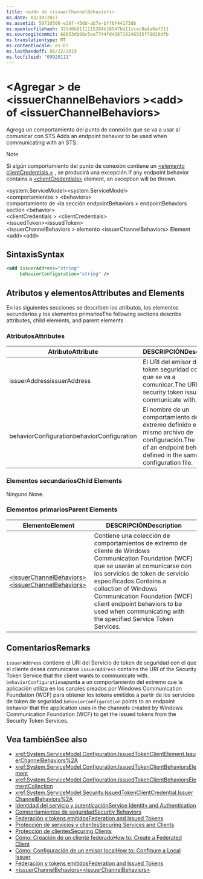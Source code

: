```yaml
---
title: <add> de <issuerChannelBehaviors>
ms.date: 03/30/2017
ms.assetid: 50710506-e28f-45dd-ab7e-bff6f44173db
ms.openlocfilehash: 325d6b8111115384b18547bd11ccec8a4a8af711
ms.sourcegitcommit: 68653db98c5ea7744fd438710248935f70020dfb
ms.translationtype: MT
ms.contentlocale: es-ES
ms.lasthandoff: 08/22/2019
ms.locfileid: "69920111"
---
```

# <a name="add-of-issuerchannelbehaviors"></a><span data-ttu-id="d2fad-102">\<Agregar > de \<issuerChannelBehaviors ></span><span class="sxs-lookup"><span data-stu-id="d2fad-102">\<add> of \<issuerChannelBehaviors></span></span>

<span data-ttu-id="d2fad-103">Agrega un comportamiento del punto de conexión que se va a usar al comunicar con STS.</span><span class="sxs-lookup"><span data-stu-id="d2fad-103">Adds an endpoint behavior to be used when communicating with an STS.</span></span>

> [!NOTE]
> <span data-ttu-id="d2fad-104">Si algún comportamiento del punto de conexión contiene un [ \<elemento clientCredentials >](clientcredentials.md) , se producirá una excepción.</span><span class="sxs-lookup"><span data-stu-id="d2fad-104">If any endpoint behavior contains a [\<clientCredentials>](clientcredentials.md) element, an exception will be thrown.</span></span>

<span data-ttu-id="d2fad-105">\<system.ServiceModel></span><span class="sxs-lookup"><span data-stu-id="d2fad-105">\<system.ServiceModel></span></span>\
<span data-ttu-id="d2fad-106">\<comportamientos > </span><span class="sxs-lookup"><span data-stu-id="d2fad-106">\<behaviors></span></span>\
<span data-ttu-id="d2fad-107">comportamiento de \<la sección endpointBehaviors > </span><span class="sxs-lookup"><span data-stu-id="d2fad-107">endpointBehaviors section \<behavior></span></span>\
<span data-ttu-id="d2fad-108">\<clientCredentials > </span><span class="sxs-lookup"><span data-stu-id="d2fad-108">\<clientCredentials></span></span>\
<span data-ttu-id="d2fad-109">\<issuedToken></span><span class="sxs-lookup"><span data-stu-id="d2fad-109">\<issuedToken></span></span>\
<span data-ttu-id="d2fad-110">\<issuerChannelBehaviors > elemento </span><span class="sxs-lookup"><span data-stu-id="d2fad-110">\<issuerChannelBehaviors> Element</span></span>\
<span data-ttu-id="d2fad-111">\<add></span><span class="sxs-lookup"><span data-stu-id="d2fad-111">\<add></span></span>

## <a name="syntax"></a><span data-ttu-id="d2fad-112">Sintaxis</span><span class="sxs-lookup"><span data-stu-id="d2fad-112">Syntax</span></span>

```xml
<add issuerAddress="string"
     behaviorConfiguration="string" />
```

## <a name="attributes-and-elements"></a><span data-ttu-id="d2fad-113">Atributos y elementos</span><span class="sxs-lookup"><span data-stu-id="d2fad-113">Attributes and Elements</span></span>

<span data-ttu-id="d2fad-114">En las siguientes secciones se describen los atributos, los elementos secundarios y los elementos primarios</span><span class="sxs-lookup"><span data-stu-id="d2fad-114">The following sections describe attributes, child elements, and parent elements</span></span>

### <a name="attributes"></a><span data-ttu-id="d2fad-115">Atributos</span><span class="sxs-lookup"><span data-stu-id="d2fad-115">Attributes</span></span>

|<span data-ttu-id="d2fad-116">Atributo</span><span class="sxs-lookup"><span data-stu-id="d2fad-116">Attribute</span></span>|<span data-ttu-id="d2fad-117">DESCRIPCIÓN</span><span class="sxs-lookup"><span data-stu-id="d2fad-117">Description</span></span>|
|---------------|-----------------|
|<span data-ttu-id="d2fad-118">issuerAddress</span><span class="sxs-lookup"><span data-stu-id="d2fad-118">issuerAddress</span></span>|<span data-ttu-id="d2fad-119">El URI del emisor del token seguridad con el que se va a comunicar.</span><span class="sxs-lookup"><span data-stu-id="d2fad-119">The URI of the security token issuer to communicate with.</span></span>|
|<span data-ttu-id="d2fad-120">behaviorConfiguration</span><span class="sxs-lookup"><span data-stu-id="d2fad-120">behaviorConfiguration</span></span>|<span data-ttu-id="d2fad-121">El nombre de un comportamiento del extremo definido en el mismo archivo de configuración.</span><span class="sxs-lookup"><span data-stu-id="d2fad-121">The name of an endpoint behavior defined in the same configuration file.</span></span>|

### <a name="child-elements"></a><span data-ttu-id="d2fad-122">Elementos secundarios</span><span class="sxs-lookup"><span data-stu-id="d2fad-122">Child Elements</span></span>

<span data-ttu-id="d2fad-123">Ninguno.</span><span class="sxs-lookup"><span data-stu-id="d2fad-123">None.</span></span>

### <a name="parent-elements"></a><span data-ttu-id="d2fad-124">Elementos primarios</span><span class="sxs-lookup"><span data-stu-id="d2fad-124">Parent Elements</span></span>

|<span data-ttu-id="d2fad-125">Elemento</span><span class="sxs-lookup"><span data-stu-id="d2fad-125">Element</span></span>|<span data-ttu-id="d2fad-126">DESCRIPCIÓN</span><span class="sxs-lookup"><span data-stu-id="d2fad-126">Description</span></span>|
|-------------|-----------------|
|[<span data-ttu-id="d2fad-127">\<issuerChannelBehaviors></span><span class="sxs-lookup"><span data-stu-id="d2fad-127">\<issuerChannelBehaviors></span></span>](issuerchannelbehaviors-element.md)|<span data-ttu-id="d2fad-128">Contiene una colección de comportamientos de extremo de cliente de Windows Communication Foundation (WCF) que se usarán al comunicarse con los servicios de token de servicio especificados.</span><span class="sxs-lookup"><span data-stu-id="d2fad-128">Contains a collection of Windows Communication Foundation (WCF) client endpoint behaviors to be used when communicating with the specified Service Token Services.</span></span>|

## <a name="remarks"></a><span data-ttu-id="d2fad-129">Comentarios</span><span class="sxs-lookup"><span data-stu-id="d2fad-129">Remarks</span></span>

<span data-ttu-id="d2fad-130">`issuerAddress` contiene el URI del Servicio de token de seguridad con el que el cliente desea comunicarse.</span><span class="sxs-lookup"><span data-stu-id="d2fad-130">`issuerAddress` contains the URI of the Security Token Service that the client wants to communicate with.</span></span> <span data-ttu-id="d2fad-131">`behaviorConfiguration`apunta a un comportamiento del extremo que la aplicación utiliza en los canales creados por Windows Communication Foundation (WCF) para obtener los tokens emitidos a partir de los servicios de token de seguridad.</span><span class="sxs-lookup"><span data-stu-id="d2fad-131">`behaviorConfiguration` points to an endpoint behavior that the application uses in the channels created by Windows Communication Foundation (WCF) to get the issued tokens from the Security Token Services.</span></span>

## <a name="see-also"></a><span data-ttu-id="d2fad-132">Vea también</span><span class="sxs-lookup"><span data-stu-id="d2fad-132">See also</span></span>

- <xref:System.ServiceModel.Configuration.IssuedTokenClientElement.IssuerChannelBehaviors%2A>
- <xref:System.ServiceModel.Configuration.IssuedTokenClientBehaviorsElement>
- <xref:System.ServiceModel.Configuration.IssuedTokenClientBehaviorsElementCollection>
- <xref:System.ServiceModel.Security.IssuedTokenClientCredential.IssuerChannelBehaviors%2A>
- [<span data-ttu-id="d2fad-133">Identidad del servicio y autenticación</span><span class="sxs-lookup"><span data-stu-id="d2fad-133">Service Identity and Authentication</span></span>](../../../wcf/feature-details/service-identity-and-authentication.md)
- [<span data-ttu-id="d2fad-134">Comportamientos de seguridad</span><span class="sxs-lookup"><span data-stu-id="d2fad-134">Security Behaviors</span></span>](../../../wcf/feature-details/security-behaviors-in-wcf.md)
- [<span data-ttu-id="d2fad-135">Federación y tokens emitidos</span><span class="sxs-lookup"><span data-stu-id="d2fad-135">Federation and Issued Tokens</span></span>](../../../wcf/feature-details/federation-and-issued-tokens.md)
- [<span data-ttu-id="d2fad-136">Protección de servicios y clientes</span><span class="sxs-lookup"><span data-stu-id="d2fad-136">Securing Services and Clients</span></span>](../../../wcf/feature-details/securing-services-and-clients.md)
- [<span data-ttu-id="d2fad-137">Protección de clientes</span><span class="sxs-lookup"><span data-stu-id="d2fad-137">Securing Clients</span></span>](../../../wcf/securing-clients.md)
- [<span data-ttu-id="d2fad-138">Cómo: Creación de un cliente federado</span><span class="sxs-lookup"><span data-stu-id="d2fad-138">How to: Create a Federated Client</span></span>](../../../wcf/feature-details/how-to-create-a-federated-client.md)
- [<span data-ttu-id="d2fad-139">Cómo: Configuración de un emisor local</span><span class="sxs-lookup"><span data-stu-id="d2fad-139">How to: Configure a Local Issuer</span></span>](../../../wcf/feature-details/how-to-configure-a-local-issuer.md)
- [<span data-ttu-id="d2fad-140">Federación y tokens emitidos</span><span class="sxs-lookup"><span data-stu-id="d2fad-140">Federation and Issued Tokens</span></span>](../../../wcf/feature-details/federation-and-issued-tokens.md)
- [<span data-ttu-id="d2fad-141">\<issuerChannelBehaviors></span><span class="sxs-lookup"><span data-stu-id="d2fad-141">\<issuerChannelBehaviors></span></span>](issuerchannelbehaviors-element.md)
